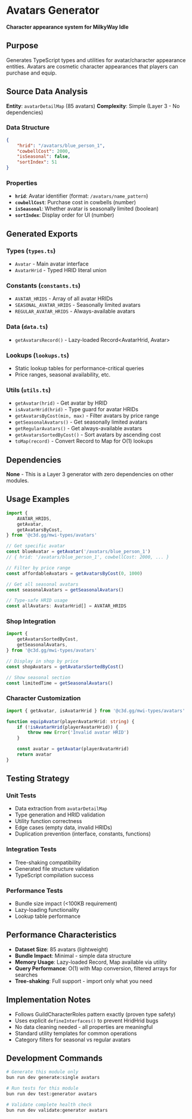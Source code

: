 # Avatars Generator

**Character appearance system for MilkyWay Idle**

## Purpose

Generates TypeScript types and utilities for avatar/character appearance entities. Avatars are cosmetic character appearances that players can purchase and equip.

## Source Data Analysis

**Entity**: `avatarDetailMap` (85 avatars)
**Complexity**: Simple (Layer 3 - No dependencies)

### Data Structure

```json
{
	"hrid": "/avatars/blue_person_1",
	"cowbellCost": 2000,
	"isSeasonal": false,
	"sortIndex": 51
}
```

### Properties

- **`hrid`**: Avatar identifier (format: `/avatars/name_pattern`)
- **`cowbellCost`**: Purchase cost in cowbells (number)
- **`isSeasonal`**: Whether avatar is seasonally limited (boolean)
- **`sortIndex`**: Display order for UI (number)

## Generated Exports

### Types (`types.ts`)

- `Avatar` - Main avatar interface
- `AvatarHrid` - Typed HRID literal union

### Constants (`constants.ts`)

- `AVATAR_HRIDS` - Array of all avatar HRIDs
- `SEASONAL_AVATAR_HRIDS` - Seasonally limited avatars
- `REGULAR_AVATAR_HRIDS` - Always-available avatars

### Data (`data.ts`)

- `getAvatarsRecord()` - Lazy-loaded Record<AvatarHrid, Avatar>

### Lookups (`lookups.ts`)

- Static lookup tables for performance-critical queries
- Price ranges, seasonal availability, etc.

### Utils (`utils.ts`)

- `getAvatar(hrid)` - Get avatar by HRID
- `isAvatarHrid(hrid)` - Type guard for avatar HRIDs
- `getAvatarsByCost(min, max)` - Filter avatars by price range
- `getSeasonalAvatars()` - Get seasonally limited avatars
- `getRegularAvatars()` - Get always-available avatars
- `getAvatarsSortedByCost()` - Sort avatars by ascending cost
- `toMap(record)` - Convert Record to Map for O(1) lookups

## Dependencies

**None** - This is a Layer 3 generator with zero dependencies on other modules.

## Usage Examples

```typescript
import {
	AVATAR_HRIDS,
	getAvatar,
	getAvatarsByCost,
} from '@c3d.gg/mwi-types/avatars'

// Get specific avatar
const blueAvatar = getAvatar('/avatars/blue_person_1')
// { hrid: '/avatars/blue_person_1', cowbellCost: 2000, ... }

// Filter by price range
const affordableAvatars = getAvatarsByCost(0, 1000)

// Get all seasonal avatars
const seasonalAvatars = getSeasonalAvatars()

// Type-safe HRID usage
const allAvatars: AvatarHrid[] = AVATAR_HRIDS
```

### Shop Integration

```typescript
import {
	getAvatarsSortedByCost,
	getSeasonalAvatars,
} from '@c3d.gg/mwi-types/avatars'

// Display in shop by price
const shopAvatars = getAvatarsSortedByCost()

// Show seasonal section
const limitedTime = getSeasonalAvatars()
```

### Character Customization

```typescript
import { getAvatar, isAvatarHrid } from '@c3d.gg/mwi-types/avatars'

function equipAvatar(playerAvatarHrid: string) {
	if (!isAvatarHrid(playerAvatarHrid)) {
		throw new Error('Invalid avatar HRID')
	}

	const avatar = getAvatar(playerAvatarHrid)
	return avatar
}
```

## Testing Strategy

### Unit Tests

- Data extraction from `avatarDetailMap`
- Type generation and HRID validation
- Utility function correctness
- Edge cases (empty data, invalid HRIDs)
- Duplication prevention (interface, constants, functions)

### Integration Tests

- Tree-shaking compatibility
- Generated file structure validation
- TypeScript compilation success

### Performance Tests

- Bundle size impact (<100KB requirement)
- Lazy-loading functionality
- Lookup table performance

## Performance Characteristics

- **Dataset Size**: 85 avatars (lightweight)
- **Bundle Impact**: Minimal - simple data structure
- **Memory Usage**: Lazy-loaded Record, Map available via utility
- **Query Performance**: O(1) with Map conversion, filtered arrays for searches
- **Tree-shaking**: Full support - import only what you need

## Implementation Notes

- Follows GuildCharacterRoles pattern exactly (proven type safety)
- Uses explicit `defineInterfaces()` to prevent HridHrid bugs
- No data cleaning needed - all properties are meaningful
- Standard utility templates for common operations
- Category filters for seasonal vs regular avatars

## Development Commands

```bash
# Generate this module only
bun run dev generate:single avatars

# Run tests for this module
bun run dev test:generator avatars

# Validate complete health check
bun run dev validate:generator avatars
```

